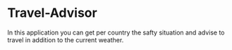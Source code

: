 # Travel-Advisor
In this application you can get per country the safty situation and advise to travel in addition to the current weather.
